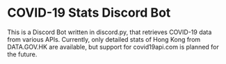 # COVID-19 Stats Discord Bot
This is a Discord Bot written in discord.py, that retrieves COVID-19 data from various APIs. Currently, only detailed stats of Hong Kong from DATA.GOV.HK are available, but support for covid19api.com is planned for the future.